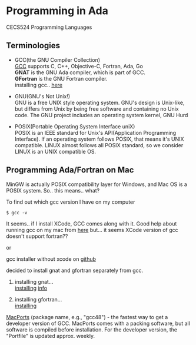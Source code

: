 # Programming in Ada
CECS524 Programming Languages

## Terminologies

- GCC(the GNU Compiler Collection)  
[GCC](https://gcc.gnu.org/) supports C, C++, Objective-C, Fortran, Ada, Go  
**GNAT** is the GNU Ada compiler, which is part of GCC.  
**GFortran** is the GNU Fortran compiler.  
installing gcc.. [here](https://gcc.gnu.org/install/binaries.html)

- GNU(GNU's Not Unix!)  
GNU is a free UNIX style operating system. GNU's design is Unix-like, but differs from Unix by being free software and containing no Unix code. The GNU project includes an operating system kernel, GNU Hurd

- POSIX(Portable Operating System Interface uniX)  
POSIX is an IEEE standard for Unix's API(Application Programming Interface). If an operating system follows POSIX, that means it's UNIX compatible. LINUX almost follows all POSIX standard, so we consider LINUX is an UNIX compatible OS.


## Programming Ada/Fortran on Mac

MinGW is actually POSIX compatibility layer for Windows, and Mac OS is a POSIX system.
So.. this means.. what?

To find out which gcc version I have on my computer
```
$ gcc -v
```
It seems.. if I install XCode, GCC comes along with it.
Good help about running gcc on my mac from [here](https://www.daniweb.com/programming/software-development/threads/66450/mingw-equivalent-for-osx)
but... it seems XCode version of gcc doesn't support fortran??

or

gcc installer without xcode on [github](https://github.com/kennethreitz/osx-gcc-installer)

decided to install gnat and gfortran separately from gcc.   
1. installing gnat...   
[installing](http://mirrors.cdn.adacore.com/art/5b071da0c7a447e573318b01)
[info](https://gcc.gnu.org/onlinedocs/gcc-5.3.0/gnat_ugn/Running-a-Simple-Ada-Program.html#Running-a-Simple-Ada-Program)

2. installing gfortran...  
[installing](https://github.com/fxcoudert/gfortran-for-macOS/releases)



[MacPorts](https://www.macports.org/) (package name, e.g., "gcc48") - the fastest way to get a developer version of GCC. MacPorts comes with a packing software, but all software is compiled before installation. For the developer version, the "Portfile" is updated approx. weekly.
